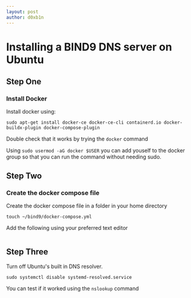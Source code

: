 ```yaml
---
layout: post
author: d0xb1n
---
```


# Installing a BIND9 DNS server on Ubuntu

## Step One
### Install Docker

Install docker using:

`sudo apt-get install docker-ce docker-ce-cli containerd.io docker-buildx-plugin docker-compose-plugin`

Double check that it works by trying the `docker` command

Using `sudo usermod -aG docker $USER` you can add youself to the docker group so that you can run the command without needing sudo.

## Step Two
### Create the docker compose file

Create the docker compose file in a folder in your home directory

`touch ~/bind9/docker-compose.yml`

Add the following using your preferred text editor

```

```

## Step Three
Turn off Ubuntu's built in DNS resolver.

`sudo systemctl disable systemd-resolved.service`

You can test if it worked using the `nslookup` command

